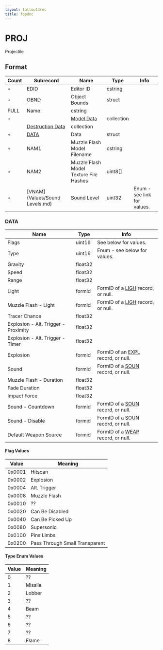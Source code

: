 ```yaml
---
layout: fallout3rec
title: fopdoc
---
```

PROJ
====

Projectile

## Format

Count | Subrecord | Name | Type | Info
------|-------|------|------|-----
+ | EDID | Editor ID | cstring |
+ | [OBND](Subrecords/OBND.md) | Object Bounds | struct |
 | FULL | Name | cstring |
+ | | [Model Data](Subrecords/Model.md) | collection |
 | | [Destruction Data](Subrecords/Destruction.md) | collection |
+ | [DATA](#data) | Data | struct
+ | NAM1 | Muzzle Flash Model Filename | cstring |
+ | NAM2 | Muzzle Flash Model Texture File Hashes | uint8[] |
+ | [VNAM](Values/Sound Levels.md) | Sound Level | uint32 | Enum - see link for values.

### DATA

Name | Type | Info
-----|------|-----
Flags | uint16 | See below for values.
Type | uint16 | Enum - see below for values.
Gravity | float32 |
Speed | float32 |
Range | float32 |
Light | formid | FormID of a [LIGH](LIGH.md) record, or null.
Muzzle Flash - Light | formid | FormID of a [LIGH](LIGH.md) record, or null.
Tracer Chance | float32 |
Explosion - Alt. Trigger - Proximity | float32 |
Explosion - Alt. Trigger - Timer | float32 |
Explosion | formid | FormID of an [EXPL](EXPL.md) record, or null.
Sound | formid | FormID of a [SOUN](SOUN.md) record, or null.
Muzzle Flash - Duration | float32 |
Fade Duration | float32 |
Impact Force | float32 |
Sound - Countdown | formid | FormID of a [SOUN](SOUN.md) record, or null.
Sound - Disable | formid | FormID of a [SOUN](SOUN.md) record, or null.
Default Weapon Source | formid | FormID of a [WEAP](WEAP.md) record, or null.

#### Flag Values

Value | Meaning
------|--------
0x0001 | Hitscan
0x0002 | Explosion
0x0004 | Alt. Trigger
0x0008 | Muzzle Flash
0x0010 | ??
0x0020 | Can Be Disabled
0x0040 | Can Be Picked Up
0x0080 | Supersonic
0x0100 | Pins Limbs
0x0200 | Pass Through Small Transparent

#### Type Enum Values

Value | Meaning
------|--------
0 | ??
1 | Missile
2 | Lobber
3 | ??
4 | Beam
5 | ??
6 | ??
7 | ??
8 | Flame


